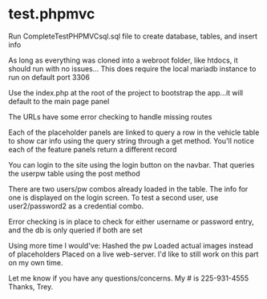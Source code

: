 # test.phpmvc

Run CompleteTestPHPMVCsql.sql file to create database, tables, and insert info

As long as everything was cloned into a webroot folder, like htdocs, it should run with no issues...
This does require the local mariadb instance to run on default port 3306

Use the index.php at the root of the project to bootstrap the app...it will default to the main page panel

The URLs have some error checking to handle missing routes

Each of the placeholder panels are linked to query a row in the vehicle table to show car info using the query string through a get method.
You'll notice each of the feature panels return a different record

You can login to the site using the login button on the navbar. That queries the userpw table using the post method

There are two users/pw combos already loaded in the table. The info for one is displayed on the login screen. 
To test a second user, use user2/password2 as a credential combo.

Error checking is in place to check for either username or password entry, and the db is only queried if both are set

Using more time I would've:
Hashed the pw
Loaded actual images instead of placeholders
Placed on a live web-server. I'd like to still work on this part on my own time.

Let me know if you have any questions/concerns. My # is 225-931-4555
Thanks, Trey. 






